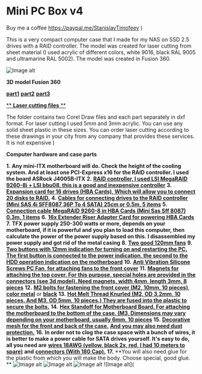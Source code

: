 # Mini PC Box v4

Buy me a coffee https://paypal.me/StanislavTimofeev       )

This is a very compact computer case that I made for my NAS on SSD 2.5 drives with a RAID controller.
The model was created for laser cutting from sheet material (I used acrylic of different colors, white 9016, black RAL 9005 and ultramarine RAL 5002).
The model was created in Fusion 360.

![Image alt](https://github.com/stiamon77/PC-Mini-Box-v4-24ssd-2.5-NAS/blob/main/Img/PC_Box_16v4_2024-Jun-26_02-09-45PM-000_CustomizedView27963997169.jpg)

**3D model Fusion 360** 

[**part1**](https://github.com/stiamon77/PC-Mini-Box-v4-24ssd-2.5-NAS/blob/main/Model/PC%20Box%2016v4%20v17%20(F3Z).part1.rar)
[**part2**](https://github.com/stiamon77/PC-Mini-Box-v4-24ssd-2.5-NAS/blob/main/Model/PC%20Box%2016v4%20v17%20(F3Z).part2.rar)
[**part3**](https://github.com/stiamon77/PC-Mini-Box-v4-24ssd-2.5-NAS/blob/main/Model/PC%20Box%2016v4%20v17%20(F3Z).part3.rar)

[** **Laser cutting files** **](https://github.com/stiamon77/PC-Mini-Box-v4-24ssd-2.5-NAS/tree/main/For%20laser%20cutting)

The folder contains two Corel Draw files and each part separately in dxf format. For laser cutting I used 5mm and 3mm acrylic. You can use any solid sheet plastic in these sizes.
You can order laser cutting according to these drawings in your city from any company that provides these services. It is not expensive )

**Computer hardware and case parts**

**1.** **Any mini-ITX motherboard will do. Check the height of the cooling system. And at least one PCI-Express x16 for the RAID controller. I used the board ASRock J4005B-ITX**
**2.** [**RAID controller, I used LSI MegaRAID 9260-8i + LSI bbu08, this is a good and inexpensive controller**](https://s.click.aliexpress.com/e/_mN7rkys)
**3.** [**Expansion card for 16 drives (HBA Cards), Which will allow you to connect 20 disks to RAID.**](https://s.click.aliexpress.com/e/_oCTe7vc)
**4.** [**Cables for connecting drives to the RAID controller (Mini SAS 4i SFF8087 36P To 4 SATA) 25cm or 0.5m, 5 items**](https://s.click.aliexpress.com/e/_m0wkBo8)
**5.** [**Connection cable MegaRAID 9260-8 in HBA Cards (Mini Sas Sff 8087) 0.3m, 1 items**](https://s.click.aliexpress.com/e/_mPbJIv6)
**6.** [**16x Extender Riser Adapter Card for powering HBA Cards**](https://s.click.aliexpress.com/e/_omNainU)
**7.** **TFX power supply 250-300 watts or more, depends on your motherboard, if it is powerful and you plan to load this computer, then calculate the power of the power supply based on this. I disassembled my power supply and got rid of the metal casing**
**8.** [**Two good 120mm fans**](https://s.click.aliexpress.com/e/_olfPU1C)
**9.** [**Two buttons with 12mm indication for turning on and restarting the PC. The first button is connected to the power indication, the second to the HDD operation indication on the motherboard**](https://s.click.aliexpress.com/e/_opKHAS2)
**10.** [**Anti Vibration Silicone Screws PC Fan, for attaching fans to the front cover**](https://s.click.aliexpress.com/e/_mqwq2zE)
**11.** [**Magnets for attaching the top cover. For this purpose, special holes are provided in the connectors (see 3d model). Need magnets, width 4mm, length 3mm, 8 pieces**](https://s.click.aliexpress.com/e/_okThaLU)
**12.** [**M2 bolts for fastening the front cover (M2, 10mm, 10 pieces)**](https://s.click.aliexpress.com/e/_mNhPjba), [**color metal**](https://s.click.aliexpress.com/e/_mNhPjba) or [**black**](https://s.click.aliexpress.com/e/_mKz7Iay)
**13.** [**Hot Melt Thread Knurled (M2, OD 3,2mm, 10 pieces. And M3, OD 5mm, 10 pieces.) They are fused into the plastic to secure the bolts.**](https://s.click.aliexpress.com/e/_EycOUV1)
**14.** [**Hex Standoff for Motherboard Board. For attaching the motherboard to the bottom of the case. (M3, Dimensions may vary depending on your motherboard, usually 6mm, 10 pieces**](https://s.click.aliexpress.com/e/_oCelR1y)
**15.** [**Decorative mesh for the front and back of the case.**](https://s.click.aliexpress.com/e/_onzry1C) [**And you may also need dust protection.**](https://s.click.aliexpress.com/e/_okZUZ0w)
**16.** **In order not to clog the case space with a bunch of wires, it is better to make a power cable for SATA drives yourself. It's easy to do, all you need are** [**wires 18AWG (yellow, black 2x, red, I had 10 meters to spare)**](https://s.click.aliexpress.com/e/_mqA43wY) **and** [**connectors (With 180 Cap).**](https://s.click.aliexpress.com/e/_mPAv6ti)
**17.** **You will also need glue for the plastic from which you will make the body. Choose special, good glue.
**
![Image alt](https://github.com/stiamon77/PC-Mini-Box-v4-24ssd-2.5-NAS/blob/main/Img/PC_Box_16v4_2024-Jun-26_02-11-20PM-000_CustomizedView4456576218.jpg)
![Image alt](https://github.com/stiamon77/PC-Mini-Box-v4-24ssd-2.5-NAS/blob/main/Img/PC_Box_16v4_2024-Jun-26_02-13-11PM-000_CustomizedView16062987769.jpg)
![Image alt](https://github.com/stiamon77/PC-Mini-Box-v4-24ssd-2.5-NAS/blob/main/Img/5f5ad582-9b15-4780-8eb4-0891857cbd05.JPEG)
![Image alt](
